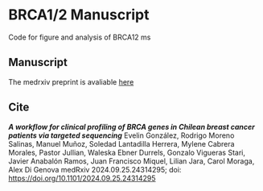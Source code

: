 # BRCA1/2 Manuscript
Code for figure and analysis of BRCA12 ms

## Manuscript

The medrxiv preprint is avaliable [here](https://www.medrxiv.org/content/10.1101/2024.09.25.24314295v1)

## Cite
***A workflow for clinical profiling of BRCA genes in Chilean breast cancer patients via targeted sequencing***
Evelin González, Rodrigo Moreno Salinas, Manuel Muñoz, Soledad Lantadilla Herrera, Mylene Cabrera Morales, Pastor Jullian, Waleska Ebner Durrels, Gonzalo Vigueras Stari, Javier Anabalón Ramos, Juan Francisco Miquel, Lilian Jara, Carol Moraga, Alex Di Genova
medRxiv 2024.09.25.24314295; doi: https://doi.org/10.1101/2024.09.25.24314295
